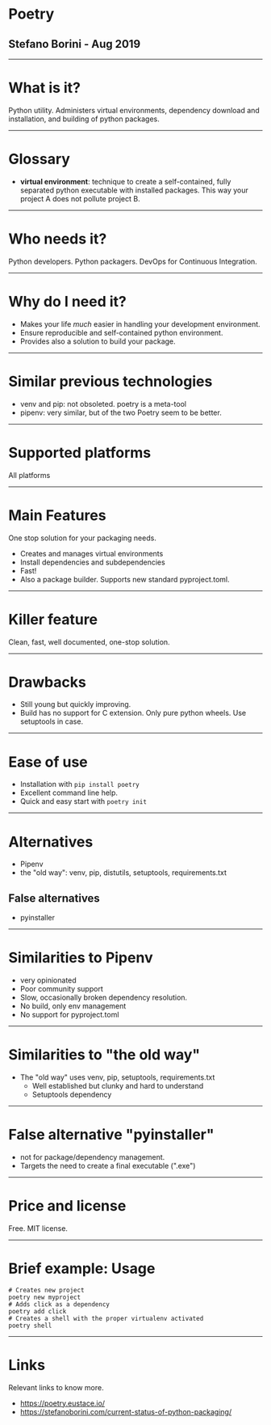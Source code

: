 # Poetry
## Stefano Borini - Aug 2019

---

# What is it?

Python utility. Administers virtual environments, dependency download and installation, and building of python packages.

---

# Glossary

- __virtual environment__: technique to create a self-contained, fully
separated python executable with installed packages. This way your project A
does not pollute project B.

---

# Who needs it?

Python developers. Python packagers. DevOps for Continuous Integration.

---

# Why do I need it?

- Makes your life _much_ easier in handling your development environment.
- Ensure reproducible and self-contained python environment.
- Provides also a solution to build your package.

---

# Similar previous technologies

- venv and pip: not obsoleted. poetry is a meta-tool
- pipenv: very similar, but of the two Poetry seem to be better.

---

# Supported platforms

All platforms

---

# Main Features

One stop solution for your packaging needs.

- Creates and manages virtual environments
- Install dependencies and subdependencies
- Fast!
- Also a package builder. Supports new standard pyproject.toml.

---

# Killer feature

Clean, fast, well documented, one-stop solution.

---

# Drawbacks

- Still young but quickly improving.
- Build has no support for C extension. Only pure python wheels. Use setuptools in case.

---

# Ease of use

- Installation with ``pip install poetry``
- Excellent command line help.
- Quick and easy start with ``poetry init``

---

# Alternatives 

- Pipenv
- the "old way": venv, pip, distutils, setuptools, requirements.txt

## False alternatives

- pyinstaller

---

# Similarities to Pipenv

- very opinionated
- Poor community support
- Slow, occasionally broken dependency resolution.
- No build, only env management
- No support for pyproject.toml

---

# Similarities to "the old way"

- The "old way" uses venv, pip, setuptools, requirements.txt
  - Well established but clunky and hard to understand
  - Setuptools dependency

---

# False alternative "pyinstaller"

- not for package/dependency management.
- Targets the need to create a final executable (".exe")

---

# Price and license

Free. MIT license.

---

# Brief example: Usage

```
# Creates new project
poetry new myproject
# Adds click as a dependency
poetry add click
# Creates a shell with the proper virtualenv activated
poetry shell
```

---

# Links

Relevant links to know more.
- https://poetry.eustace.io/
- https://stefanoborini.com/current-status-of-python-packaging/
